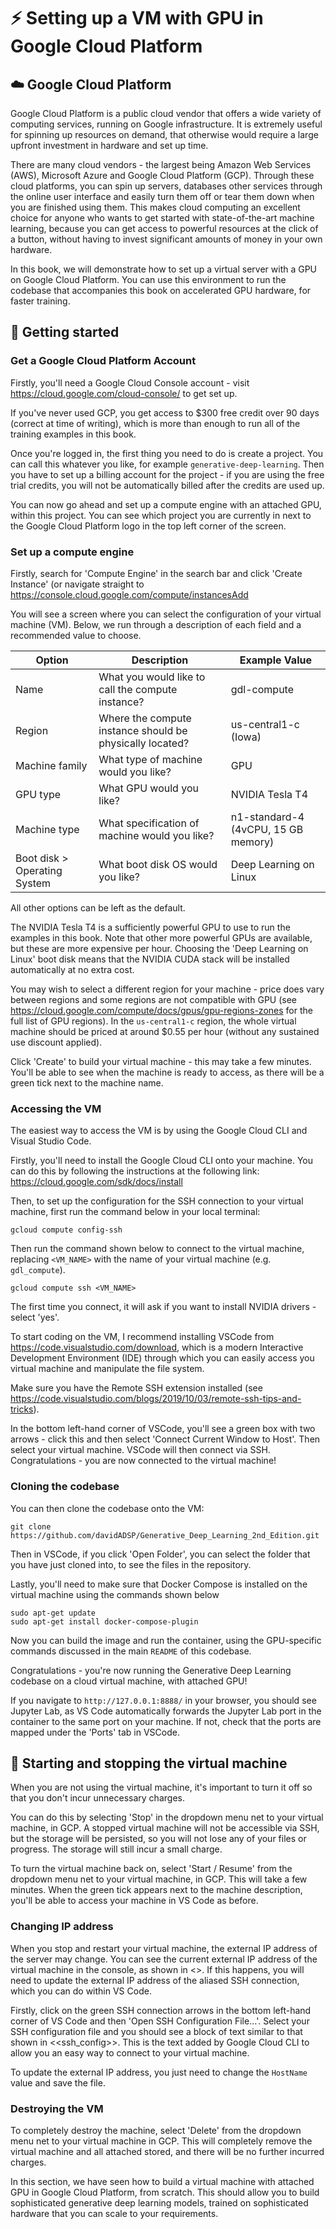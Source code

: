# ⚡️ Setting up a VM with GPU in Google Cloud Platform

## ☁️ Google Cloud Platform

Google Cloud Platform is a public cloud vendor that offers a wide variety of computing services, running on Google infrastructure. It is extremely useful for spinning up resources on demand, that otherwise would require a large upfront investment in hardware and set up time.

There are many cloud vendors - the largest being Amazon Web Services (AWS), Microsoft Azure and Google Cloud Platform (GCP). Through these cloud platforms, you can spin up servers, databases other services through the online user interface and easily turn them off or tear them down when you are finished using them. This makes cloud computing an excellent choice for anyone who wants to get started with state-of-the-art machine learning, because you can get access to powerful resources at the click of a button, without having to invest significant amounts of money in your own hardware.

In this book, we will demonstrate how to set up a virtual server with a GPU on Google Cloud Platform. You can use this environment to run the codebase that accompanies this book on accelerated GPU hardware, for faster training.

## 🚀 Getting started

### Get a Google Cloud Platform Account

Firstly, you'll need a Google Cloud Console account - visit https://cloud.google.com/cloud-console/ to get set up.

If you've never used GCP, you get access to $300 free credit over 90 days (correct at time of writing), which is more than enough to run all of the training examples in this book.

Once you're logged in, the first thing you need to do is create a project. You can call this whatever you like, for example `generative-deep-learning`. Then you have to set up a billing account for the project - if you are using the free trial credits, you will not be automatically billed after the credits are used up.

You can now go ahead and set up a compute engine with an attached GPU, within this project. You can see which project you are currently in next to the Google Cloud Platform logo in the top left corner of the screen.

### Set up a compute engine

Firstly, search for 'Compute Engine' in the search bar and click 'Create Instance' (or navigate straight to https://console.cloud.google.com/compute/instancesAdd

You will see a screen where you can select the configuration of your virtual machine (VM). Below, we run through a description of each field and a recommended value to choose.

| Option | Description | Example Value
| --- | --- | --- 
| Name | What you would like to call the compute instance? | gdl-compute
| Region | Where the compute instance should be physically located? | us-central1-c (Iowa)
| Machine family | What type of machine would you like? | GPU
| GPU type | What GPU would you like? | NVIDIA Tesla T4
| Machine type | What specification of machine would you like? | n1-standard-4 (4vCPU, 15 GB memory)
| Boot disk > Operating System| What boot disk OS would you like? | Deep Learning on Linux

All other options can be left as the default.

The NVIDIA Tesla T4 is a sufficiently powerful GPU to use to run the examples in this book. Note that other more powerful GPUs are available, but these are more expensive per hour. Choosing the 'Deep Learning on Linux' boot disk means that the NVIDIA CUDA stack will be installed automatically at no extra cost.

You may wish to select a different region for your machine - price does vary between regions and some regions are not compatible with GPU (see https://cloud.google.com/compute/docs/gpus/gpu-regions-zones for the full list of GPU regions). In the `us-central1-c` region, the whole virtual machine should be priced at around $0.55 per hour (without any sustained use discount applied).

Click 'Create' to build your virtual machine - this may take a few minutes. You'll be able to see when the machine is ready to access, as there will be a green tick next to the machine name.

### Accessing the VM

The easiest way to access the VM is by using the Google Cloud CLI and Visual Studio Code.

Firstly, you'll need to install the Google Cloud CLI onto your machine. You can do this by following the instructions at the following link: https://cloud.google.com/sdk/docs/install

Then, to set up the configuration for the SSH connection to your virtual machine, first run the command below in your local terminal:

```
gcloud compute config-ssh
```

Then run the command shown below to connect to the virtual machine, replacing `<VM_NAME>` with the name of your virtual machine (e.g. `gdl_compute`).

```
gcloud compute ssh <VM_NAME>
```

The first time you connect, it will ask if you want to install NVIDIA drivers - select 'yes'.

To start coding on the VM, I recommend installing VSCode from https://code.visualstudio.com/download, which is a modern Interactive Development Environment (IDE) through which you can easily access you virtual machine and manipulate the file system.

Make sure you have the Remote SSH extension installed (see https://code.visualstudio.com/blogs/2019/10/03/remote-ssh-tips-and-tricks).

In the bottom left-hand corner of VSCode, you'll see a green box with two arrows - click this and then select 'Connect Current Window to Host'. Then select your virtual machine. VSCode will then connect via SSH. Congratulations - you are now connected to the virtual machine!

### Cloning the codebase

You can then clone the codebase onto the VM:

```
git clone https://github.com/davidADSP/Generative_Deep_Learning_2nd_Edition.git
```

Then in VSCode, if you click 'Open Folder', you can select the folder that you have just cloned into, to see the files in the repository.

Lastly, you'll need to make sure that Docker Compose is installed on the virtual machine using the commands shown below

```
sudo apt-get update
sudo apt-get install docker-compose-plugin
```

Now you can build the image and run the container, using the GPU-specific commands discussed in the main `README` of this codebase.

Congratulations - you're now running the Generative Deep Learning codebase on a cloud virtual machine, with attached GPU!

If you navigate to `http://127.0.0.1:8888/` in your browser, you should see Jupyter Lab, as VS Code automatically forwards the Jupyter Lab port in the container to the same port on your machine. If not, check that the ports are mapped under the 'Ports' tab in VSCode.

## 🚦 Starting and stopping the virtual machine

When you are not using the virtual machine, it's important to turn it off so that you don't incur unnecessary charges.

You can do this by selecting 'Stop' in the dropdown menu net to your virtual machine, in GCP. A stopped virtual machine will not be accessible via SSH, but the storage will be persisted, so you will not lose any of your files or progress. The storage will still incur a small charge.

To turn the virtual machine back on, select 'Start / Resume' from the dropdown menu net to your virtual machine, in GCP. This will take a few minutes. When the green tick appears next to the machine description, you'll be able to access your machine in VS Code as before.

### Changing IP address

When you stop and restart your virtual machine, the external IP address of the server may change. You can see the current external IP address of the virtual machine in the console, as shown in <<gcp-vms>>. If this happens, you will need to update the external IP address of the aliased SSH connection, which you can do within VS Code.

Firstly, click on the green SSH connection arrows in the bottom left-hand corner of VS Code and then 'Open SSH Configuration File...'. Select your SSH configuration file and you should see a block of text similar to that shown in <<ssh_config>>. This is the text added by Google Cloud CLI to allow you an easy way to connect to your virtual machine.

To update the external IP address, you just need to change the `HostName` value and save the file.

### Destroying the VM

To completely destroy the machine, select 'Delete' from the dropdown menu net to your virtual machine in GCP. This will completely remove the virtual machine and all attached stored, and there will be no further incurred charges.

In this section, we have seen how to build a virtual machine with attached GPU in Google Cloud Platform, from scratch. This should allow you to build sophisticated generative deep learning models, trained on sophisticated hardware that you can scale to your requirements.